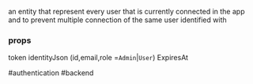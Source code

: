 an entity that represent every user that is currently connected in the app
and to prevent multiple connection of the same user
identified with
### props
token
identityJson (id,email,role =`Admin`|`User`) 
ExpiresAt


#authentication #backend